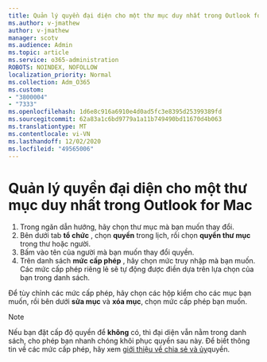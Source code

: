 ```yaml
---
title: Quản lý quyền đại diện cho một thư mục duy nhất trong Outlook for Mac
ms.author: v-jmathew
author: v-jmathew
manager: scotv
ms.audience: Admin
ms.topic: article
ms.service: o365-administration
ROBOTS: NOINDEX, NOFOLLOW
localization_priority: Normal
ms.collection: Adm_O365
ms.custom:
- "3800004"
- "7333"
ms.openlocfilehash: 1d6e8c916a6910e4d0ad5fc3e8395d25399389fd
ms.sourcegitcommit: 62a83a1c6bd9779a1a11b749490bd11670d4b063
ms.translationtype: MT
ms.contentlocale: vi-VN
ms.lasthandoff: 12/02/2020
ms.locfileid: "49565006"
---
```

# <a name="manage-delegate-permissions-for-a-single-folder-in-outlook-for-mac"></a>Quản lý quyền đại diện cho một thư mục duy nhất trong Outlook for Mac

1. Trong ngăn dẫn hướng, hãy chọn thư mục mà bạn muốn thay đổi.
2. Bên dưới tab **tổ chức** , chọn **quyền** trong lịch, rồi chọn **quyền thư mục** trong thư hoặc người.
3. Bấm vào tên của người mà bạn muốn thay đổi quyền.
4. Trên danh sách **mức cấp phép** , hãy chọn mức truy nhập mà bạn muốn. Các mức cấp phép riêng lẻ sẽ tự động được điền dựa trên lựa chọn của bạn trong danh sách.

Để tùy chỉnh các mức cấp phép, hãy chọn các hộp kiểm cho các mục bạn muốn, rồi bên dưới **sửa mục** và **xóa mục**, chọn mức cấp phép bạn muốn.

> [!NOTE]
> Nếu bạn đặt cấp độ quyền để **không** có, thì đại diện vẫn nằm trong danh sách, cho phép bạn nhanh chóng khôi phục quyền sau này. Để biết thông tin về các mức cấp phép, hãy xem [giới thiệu về chia sẻ và ủy](https://support.microsoft.com/office/options-for-sharing-and-delegating-folders-in-outlook-for-mac-480d8054-68ce-4150-ba1e-b9b7f2fc4ce5)quyền.
